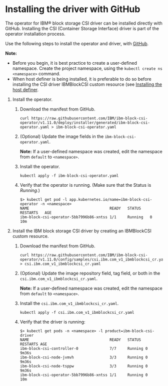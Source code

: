 # Installing the driver with GitHub

The operator for IBM® block storage CSI driver can be installed directly with GitHub. Installing the CSI (Container Storage Interface) driver is part of the operator installation process.

Use the following steps to install the operator and driver, with [GitHub](https://github.com/IBM/ibm-block-csi-operator).

**Note:**
    
-  Before you begin, it is best practice to create a user-defined namespace. Create the project namespace, using the `kubectl create ns <namespace>` command.
- When host definer is being installed, it is preferable to do so before installing the CSI driver IBMBlockCSI custom resource (see [Installing the host definer](install_hostdefiner.md).

1.  Install the operator.

    1. Download the manifest from GitHub.

        ```
        curl https://raw.githubusercontent.com/IBM/ibm-block-csi-operator/v1.11.0/deploy/installer/generated/ibm-block-csi-operator.yaml > ibm-block-csi-operator.yaml
        ```

    2.  (Optional) Update the image fields in the `ibm-block-csi-operator.yaml`.

        **Note:** If a user-defined namespace was created, edit the namespace from `default` to `<namespace>`.

    3. Install the operator.

        ```
        kubectl apply -f ibm-block-csi-operator.yaml
        ```

    4. Verify that the operator is running. (Make sure that the Status is _Running_.)

        ```
        $> kubectl get pod -l app.kubernetes.io/name=ibm-block-csi-operator -n <namespace>
        NAME                                    READY   STATUS    RESTARTS   AGE
        ibm-block-csi-operator-5bb7996b86-xntss 1/1     Running   0          10m
        ```

2.  Install the IBM block storage CSI driver by creating an IBMBlockCSI custom resource.

    1.  Download the manifest from GitHub.

        ```
        curl https://raw.githubusercontent.com/IBM/ibm-block-csi-operator/v1.11.0/config/samples/csi.ibm.com_v1_ibmblockcsi_cr.yaml > csi.ibm.com_v1_ibmblockcsi_cr.yaml
        ```

    2.  (Optional) Update the image repository field, tag field, or both in the `csi.ibm.com_v1_ibmblockcsi_cr.yaml`.

        **Note:** If a user-defined namespace was created, edit the namespace from `default` to `<namespace>`.

    3.  Install the `csi.ibm.com_v1_ibmblockcsi_cr.yaml`.

        ```
        kubectl apply -f csi.ibm.com_v1_ibmblockcsi_cr.yaml
        ```
    
    4.  Verify that the driver is running:
        ```
        $> kubectl get pods -n <namespace> -l product=ibm-block-csi-driver
        NAME                                    READY   STATUS  RESTARTS AGE
        ibm-block-csi-controller-0              7/7     Running 0        9m36s
        ibm-block-csi-node-jvmvh                3/3     Running 0        9m36s
        ibm-block-csi-node-tsppw                3/3     Running 0        9m36s
        ibm-block-csi-operator-5bb7996b86-xntss 1/1     Running 0        10m
        ```


